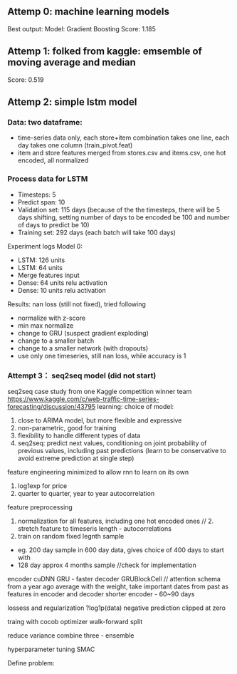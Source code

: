 ## Attemp 0: machine learning models
Best output:
Model: Gradient Boosting
Score: 1.185

## Attemp 1: folked from kaggle: emsemble of moving average and median
Score: 0.519

## Attemp 2: simple lstm model
### Data: two dataframe: 
- time-series data only, each store+item combination takes one line, each day takes one column (train_pivot.feat)
- item and store features merged from stores.csv and items.csv, one hot encoded, all normalized

### Process data for LSTM
- Timesteps: 5
- Predict span: 10 
- Validation set: 115 days (because of the the timesteps, there will be 5 days shifting,  setting number of days to be encoded be 100 and number of days to predict be 10)
- Training set: 292 days (each batch will take 100 days)

Experiment logs
Model 0:
- LSTM: 126 units
- LSTM: 64 units
- Merge features input 
- Dense: 64 units relu activation 
- Dense: 10 units relu activation

Results: nan loss (still not fixed), tried following 
- normalize with z-score
- min max normalize
- change to GRU (suspect gradient exploding)
- change to a smaller batch
- change to a smaller network (with dropouts)
- use only one timeseries, still nan loss, while accuracy is 1 
 

### Attempt 3： seq2seq model (did not start)

seq2seq case study from one Kaggle competition winner team
https://www.kaggle.com/c/web-traffic-time-series-forecasting/discussion/43795
learning: 
choice of model: 
1. close to ARIMA model, but more flexible and expressive
2. non-parametric, good for training 
3. flexibility to handle different types of data
4. seq2seq: predict next values, conditioning on joint probability of previous values, 
including past predictions (learn to be conservative to avoid extreme prediction at single step)

feature engineering 
minimized to allow rnn to learn on its own  
1. log1exp for price 
2. quarter to quarter, year to year autocorrelation 


feature preprocessing 
1. normalization for all features, including one hot encoded ones 
// 2. stretch feature to timeseris length - autocorrelations
3. train on random fixed legnth sample 
- eg. 200 day sample in 600 day data, gives choice of 400 days to start with 
- 128 day approx 4 months sample //check for implementation

encoder cuDNN GRU - faster
decoder GRUBlockCell
// attention schema from a year ago average with the weight, 
take important dates from past as features in encoder and decoder
shorter encoder - 60~90 days

lossess and regularization 
?log1p(data)
negative prediction clipped at zero

traing with cocob optimizer 
walk-forward split 

reduce variance 
combine three - ensemble

hyperparameter tuning 
SMAC

Define problem: 

